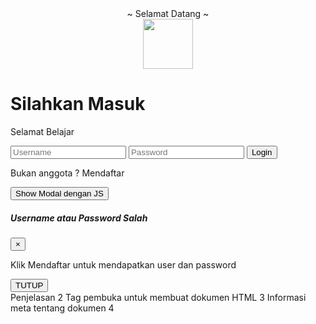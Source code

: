   
<!DOCTYPE html>
<html>
<head>
  <title>Topic 3</title>
  <link rel="stylesheet" type="text/css" href="assets/css/bootstrap.css">
  <link rel="stylesheet" type="text/css" href="assets/css/bootstrap2.css">
  <link rel="icon" href="assets/img/icon.png">
  <script>
        /*
            function coba(){
                document.getElementById("inputEmail").addEventListener("keyup", function(event){
                    event.preventDefault();
                    if(event.keyCode === 13){
                        document.getElementById("inputpass").focus();
                    }
                });
            }
        */
            function alertsalahlogin() {
                // body...
            }
            window.setTimeout(function () {
                $(".alert").fadeTo(400,0).slideUp(400,function () {
                    $(this).remove();
                });
            }, 4000);
            function showModalku() {
                $(document).ready(function () {
                    $('#ModalKu').modal('show')
                });
            }
        </script>
  <style type="text/css">
    body{
      background-image: url(https://i.imgur.com/rG2uegc.jpg);
    }
  </style>
</head>
<body>
  <form>
    <div class="vid-container">
    <div class="inner-container">
      <div align="center" class="alert alert-primary alert-dismissible fade show" role="alert">
        ~ Selamat Datang ~
      </div>
      <div class="box">
        <center><img src="assets/img/icon.png" width="80" height="80"></center>
        <h1>Silahkan Masuk</h1>
        <p>Selamat Belajar</p>
        <input type="text" placeholder="Username"/>
        <input type="text" placeholder="Password"/>
        <button class="btn btn-primary btn-block" type="button">Login</button>
        <p>Bukan anggota ? <span>Mendaftar</span></p>
        <!--<button class="btn btn-primary btn-block" type="button" data-toggle="modal" data-target="#ModalKu">
          Show Modal Madul
        </button>-->
        <button onclick="showModalku();" class="btn btn-primary btn-block" type="button" data-toggle="modal">
          Show Modal dengan JS
        </button>
      </div>
    </div>
  </div>
  </form>
  <div class="modal fade" id="ModalKu" tabindex="-1" role="dialog" aria-labelledby="DialogModalLabel" aria-hidden="true">
            <div class="modal-dialog" role="document">
                <div class="modal-content">
                    <div class="modal-header">
                        <h5 class="modal-title" id="ModalLabel01">
                            Username atau Password Salah
                        </h5>
                        <button class="close" type="button" data-dismiss="modal" arial-label="close">
                            <span aria-hidden="true">&times;</span>
                        </button>
                    </div>
                    <div class="modal-body">
                        <p>
                            Klik Mendaftar untuk mendapatkan user dan password
                        </p>
                    </div>
                    <div class="modal-footer">
                        <button class="btn btn-secondary" type="button" data-dismiss="modal">
                            TUTUP
                        </button>
                    </div>
                </div>
            </div>
        </div>
  <script src="assets/js/jquery.min.js"></script>
  <script src="assets/js/popper.min.js"></script>
  <script src="assets/js/bootstrap.min.js"></script>
</body>
</html>
Penjelasan
2	 <html>	Tag pembuka untuk membuat dokumen HTML
3	 <head>	Informasi meta tentang dokumen
4	 <title>	Membuat judul halaman yang nantinya akan ditampilkan di browser
5	 <body>	Tempat dibuatnya semua konten website menggunakan HTML
6.    style	 Atribut untuk elemen styling pada HTML
7. <link> digunakan untuk membuat "hubungan" antara halaman HTML dengan file lain.
8. <div> untuk mengovirmasikan link
9. <heading> untuk mebuat font paragraf
10.<p> untuk mebuat Baris baru
11.<form> tempat penginputan data sebelum diproses oleh sistem.
12.<script> Menunjukkan asynchronously yang berarti tidak serempak. 
13.<buton> untuk mebuat tombol
